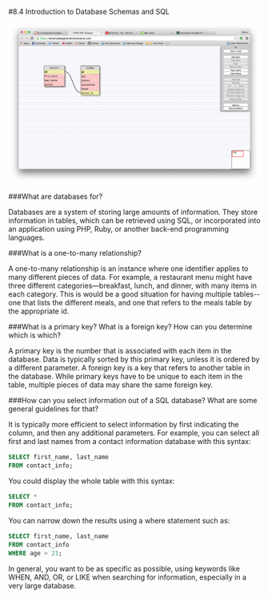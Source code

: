 #8.4 Introduction to Database Schemas and SQL

![Schema](Schema.png)

###What are databases for?

Databases are a system of storing large amounts of information.  They store information in tables, which can be retrieved using SQL, or incorporated into an application using PHP, Ruby, or another back-end programming languages.

###What is a one-to-many relationship?

A one-to-many relationship is an instance where one identifier applies to many different pieces of data.  For example, a restaurant menu might have three different categories—breakfast, lunch, and dinner, with many items in each category.  This is would be a good situation for having multiple tables--one that lists the different meals, and one that refers to the meals table by the appropriate id.  

###What is a primary key?  What is a foreign key?  How can you determine which is which?

A primary key is the number that is associated with each item in the database.  Data is typically sorted by this primary key, unless it is ordered by a different parameter.  A foreign key is a key that refers to another table in the database.  While primary keys have to be unique to each item in the table, multiple pieces of data may share the same foreign key.  

###How can you select information out of a SQL database?  What are some general guidelines for that?

It is typically more efficient to select information by first indicating the column, and then any additional parameters.  For example, you can select all first and last names from a contact information database with this syntax:

```sql
SELECT first_name, last_name
FROM contact_info;
```

You could display the whole table with this syntax:

```sql
SELECT *
FROM contact_info;
```

You can narrow down the results using a where statement such as:

```sql
SELECT first_name, last_name
FROM contact_info
WHERE age > 21;
```

In general, you want to be as specific as possible, using keywords like WHEN, AND, OR, or LIKE when searching for information, especially in a very large database.